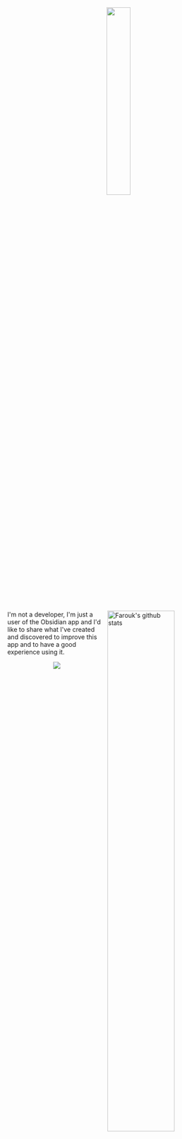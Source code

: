 <!-- Your title -->
<h2 align="center">
  <a href="https://www.qindalin.com/">
    <img width="33%" src="https://user-images.githubusercontent.com/109313204/208152375-204ea6cc-ab86-470b-9c9e-03595cec4dfd.gif">
  </a>
</h2>
<br>
<p align="center">

&nbsp;

<!-- Your github readme stats // You can use this api: https://github.com/anuraghazra/github-readme-stats -->

<p>
  <a href="https://github.com/faroukx/handle-path-oz">
    <img width="55%" align="right" alt="Farouk's github stats" src="https://github-readme-stats.vercel.app/api?username=faroukx&show_icons=true&hide_border=true" />
  </a>

<!-- Talking about you -->
I'm not a developer, I'm just a user of the Obsidian app and I'd like to share what I've created and discovered to improve this app and to have a good experience using it.

<!-- Your github readme stats
You can use this api: https://github.com/anuraghazra/github-readme-stats
-->

  
<!-- 徽章start -->
<p align="center">

  <!-- 访客徽章 -->
 <img src="https://visitor-badge.glitch.me/badge?page_id=faroukx.github&left_color=green&right_color=blue">
</p>



